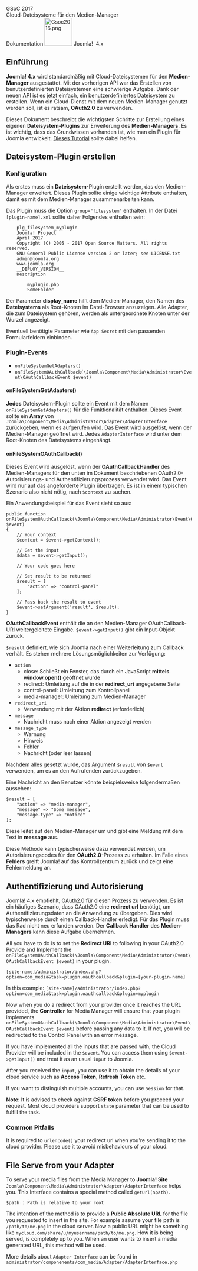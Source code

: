 <!-- Filename: J4.x:Cloud_File_Systems_for_Media_Manager / Display title: Cloud-Dateisysteme für den Medien-Manager -->

<span id="main-portal-heading">GSoC 2017  
Cloud-Dateisysteme für den Medien-Manager  
Dokumentation</span> [<img
src="https://docs.joomla.org/images/thumb/7/7d/Gsoc2016.png/75px-Gsoc2016.png"
decoding="async"
srcset="https://docs.joomla.org/images/thumb/7/7d/Gsoc2016.png/113px-Gsoc2016.png 1.5x, https://docs.joomla.org/images/thumb/7/7d/Gsoc2016.png/150px-Gsoc2016.png 2x"
data-file-width="373" data-file-height="373" width="75" height="75"
alt="Gsoc2016.png" />](https://docs.joomla.org/GSOC_2017 "GSOC 2017")
Joomla!  4.x

## Einführung

**Joomla! 4.x** wird standardmäßig mit Cloud-Dateisystemen für den
**Medien-Manager** ausgestattet. Mit der vorherigen API war das
Erstellen von benutzerdefinierten Dateisystemen eine schwierige Aufgabe.
Dank der neuen API ist es jetzt einfach, ein benutzerdefiniertes
Dateisystem zu erstellen. Wenn ein Cloud-Dienst mit dem neuen
Medien-Manager genutzt werden soll, ist es ratsam, **OAuth2.0** zu
verwenden.

Dieses Dokument beschreibt die wichtigsten Schritte zur Erstellung eines
eigenen **Dateisystem-Plugins** zur Erweiterung des **Medien-Managers**.
Es ist wichtig, dass das Grundwissen vorhanden ist, wie man ein Plugin
für Joomla entwickelt. [Dieses
Tutorial](https://docs.joomla.org/J3.x:Creating_a_Plugin_for_Joomla "Special:MyLanguage/J3.x:Creating a Plugin for Joomla")
sollte dabei helfen.

## Dateisystem-Plugin erstellen

### Konfiguration

Als erstes muss ein **Dateisystem**-Plugin erstellt werden, das den
Medien-Manager erweitert. Dieses Plugin sollte einige wichtige Attribute
enthalten, damit es mit dem Medien-Manager zusammenarbeiten kann.

Das Plugin muss die Option `group="filesystem"` enthalten. In der Datei
`[plugin-name].xml` sollte daher Folgendes enthalten sein:


        plg_filesystem_myplugin
        Joomla! Project
        April 2017
        Copyright (C) 2005 - 2017 Open Source Matters. All rights reserved.
        GNU General Public License version 2 or later; see LICENSE.txt
        admin@joomla.org
        www.joomla.org
        __DEPLOY_VERSION__
        Description
        
            myplugin.php
            SomeFolder
        
        
        
            
                
                    
                
            
        

Der Parameter **display_name** hilft dem Medien-Manager, den Namen des
**Dateisystems** als Root-Knoten im Datei-Browser anzuzeigen. Alle
Adapter, die zum Dateisystem gehören, werden als untergeordnete Knoten
unter der Wurzel angezeigt.

Eventuell benötigte Parameter wie `App Secret` mit den passenden
Formularfeldern einbinden.

### Plugin-Events

- `onFileSystemGetAdapters()`
- `onFileSystemOAuthCallback(\Joomla\Component\Media\Administrator\Event\OAuthCallbackEvent $event)`

#### onFileSystemGetAdapters()

**Jedes** Dateisystem-Plugin sollte ein Event mit dem Namen
`onFileSystemGetAdapters()` für die Funktionalität enthalten. Dieses
Event sollte ein **Array** von
`Joomla\Component\Media\Administrator\Adapter\AdapterInterface`
zurückgeben, wenn es aufgerufen wird. Das Event wird ausgelöst, wenn der
Medien-Manager geöffnet wird. Jedes `AdapterInterface` wird unter dem
Root-Knoten des Dateisystems eingehängt.

#### onFileSystemOAuthCallback()

Dieses Event wird ausgelöst, wenn der **OAuthCallbackHandler** des
Medien-Managers für den unten im Dokument beschriebenen
OAuth2.0-Autorisierungs- und Authentifizierungsprozess verwendet wird.
Das Event wird nur auf das angeforderte Plugin übertragen. Es ist in
einem typischen Szenario also nicht nötig, nach `$context` zu suchen.

Ein Anwendungsbeispiel für das Event sieht so aus:

    public function onFileSystemOAuthCallback(\Joomla\Component\Media\Administrator\Event\OAuthCallbackEvent $event)
    {
        // Your context
        $context = $event->getContext();

        // Get the input
        $data = $event->getInput();

        // Your code goes here
        
        // Set result to be returned
        $result = [
            "action" => "control-panel"
        ];
        
        // Pass back the result to event
        $event->setArgument('result', $result);
    }

**OAuthCallbackEvent** enthält die an den Medien-Manager
OAuthCallback-URI weitergeleitete Eingabe. `$event->getInput()` gibt ein
Input-Objekt zurück.

`$result` definiert, wie sich Joomla nach einer Weiterleitung zum
Callback verhält. Es stehen mehrere Lösungsmöglichkeiten zur Verfügung:

- `action`
  - close: Schließt ein Fenster, das durch ein JavaScript **mittels
    window.open()** geöffnet wurde
  - redirect: Umleitung auf die in der **redirect_uri** angegebene Seite
  - control-panel: Umleitung zum Kontrollpanel
  - media-manager: Umleitung zum Medien-Manager
- `redirect_uri`
  - Verwendung mit der Aktion **redirect** (erforderlich)
- `message`
  - Nachricht muss nach einer Aktion angezeigt werden
- `message_type`
  - Warnung
  - Hinweis
  - Fehler
  - Nachricht (oder leer lassen)

Nachdem alles gesetzt wurde, das Argument `$result` von `$event`
verwenden, um es an den Aufrufenden zurückzugeben.

Eine Nachricht an den Benutzer könnte beispielsweise folgendermaßen
aussehen:

    $result = [
        "action" => "media-manager",
        "message" => "Some message",
        "message-type" => "notice"
    ];

Diese leitet auf den Medien-Manager um und gibt eine Meldung mit dem
Text in **message** aus.

Diese Methode kann typischerweise dazu verwendet werden, um
Autorisierungscodes für den **OAuth2.0**-Prozess zu erhalten. Im Falle
eines **Fehlers** greift Joomla! auf das Kontrollzentrum zurück und
zeigt eine Fehlermeldung an.

## Authentifizierung und Autorisierung

Joomla! 4.x empfiehlt, OAuth2.0 für diesen Prozess zu verwenden. Es ist
ein häufiges Szenario, dass OAuth2.0 eine **redirect url** benötigt, um
Authentifizierungsdaten an die Anwendung zu übergeben. Dies wird
typischerweise durch einen Callback-Handler erledigt. Für das Plugin
muss das Rad nicht neu erfunden werden. Der **Callback Handler** des
**Medien-Managers** kann diese Aufgabe übernehmen.

All you have to do is to set the **Redirect URI** to following in your
OAuth2.0 Provide and Implement the
`onFileSystemOAuthCallback(\Joomla\Component\Media\Administrator\Event\OAuthCallbackEvent $event)`
in your plugin.

`[site-name]/administrator/index.php?option=com_media&task=plugin.oauthcallback&plugin=[your-plugin-name]`

In this example:
`[site-name]/administrator/index.php?option=com_media&task=plugin.oauthcallback&plugin=myplugin`

Now when you do a redirect from your provider once it reaches the URL
provided, the **Controller** for Media Manager will ensure that your
plugin implements
`onFileSystemOAuthCallback(\Joomla\Component\Media\Administrator\Event\OAuthCallbackEvent $event)`
before passing any data to it. If not, you will be redirected to the
Control Panel with an error message.

If you have implemented all the inputs that are passed with, the Cloud
Provider will be included in the `$event`. You can access them using
`$event->getInput()` and treat it as an usual `input` to Joomla.

After you received the `input`, you can use it to obtain the details of
your cloud service such as **Access Token**, **Refresh Token** etc.

If you want to distinguish multiple accounts, you can use `Session` for
that.

**Note**: It is advised to check against **CSRF token** before you
proceed your request. Most cloud providers support `state` parameter
that can be used to fulfill the task.

### Common Pitfalls

It is required to `urlencode()` your redirect uri when you're sending it
to the cloud provider. Please use it to avoid misbehaviours of your
cloud.

## File Serve from your Adapter

To serve your media files from the Media Manager to **Joomla! Site**
`Joomla\Component\Media\Administrator\Adapter\AdapterInterface` helps
you. This Interface contains a special method called `getUrl($path)`.

`$path : Path is relative to your root`

The intention of the method is to provide a **Public Absolute URL** for
the file you requested to insert in the site. For example assume your
file path is `/path/to/me.png` in the cloud server. Now a public URL
might be something like `mycloud.com/share/u/myusername/path/to/me.png`.
How it is being served, is completely up to you. When an user wants to
insert a media generated URL, this method will be used.

More details about `Adapter Interface` can be found in
`administrator/componenents/com_media/Adapter/AdapterInterface.php`
